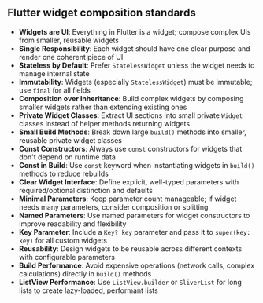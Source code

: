 ## Flutter widget composition standards

- **Widgets are UI**: Everything in Flutter is a widget; compose complex UIs from smaller, reusable widgets
- **Single Responsibility**: Each widget should have one clear purpose and render one coherent piece of UI
- **Stateless by Default**: Prefer `StatelessWidget` unless the widget needs to manage internal state
- **Immutability**: Widgets (especially `StatelessWidget`) must be immutable; use `final` for all fields
- **Composition over Inheritance**: Build complex widgets by composing smaller widgets rather than extending existing ones
- **Private Widget Classes**: Extract UI sections into small private `Widget` classes instead of helper methods returning widgets
- **Small Build Methods**: Break down large `build()` methods into smaller, reusable private widget classes
- **Const Constructors**: Always use `const` constructors for widgets that don't depend on runtime data
- **Const in Build**: Use `const` keyword when instantiating widgets in `build()` methods to reduce rebuilds
- **Clear Widget Interface**: Define explicit, well-typed parameters with required/optional distinction and defaults
- **Minimal Parameters**: Keep parameter count manageable; if widget needs many parameters, consider composition or splitting
- **Named Parameters**: Use named parameters for widget constructors to improve readability and flexibility
- **Key Parameter**: Include a `Key? key` parameter and pass it to `super(key: key)` for all custom widgets
- **Reusability**: Design widgets to be reusable across different contexts with configurable parameters
- **Build Performance**: Avoid expensive operations (network calls, complex calculations) directly in `build()` methods
- **ListView Performance**: Use `ListView.builder` or `SliverList` for long lists to create lazy-loaded, performant lists
